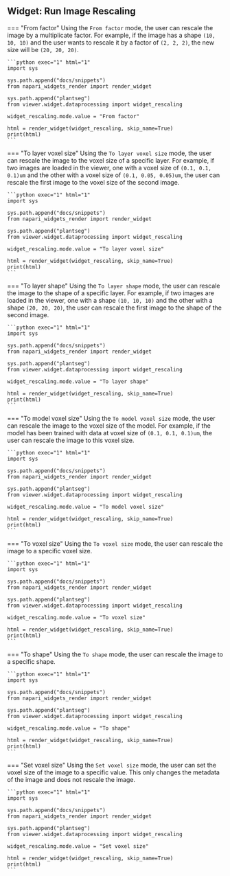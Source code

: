 ## Widget: Run Image Rescaling

=== "From factor"
    Using the `From factor` mode, the user can rescale the image by a multiplicate factor. 
    For example, if the image has a shape `(10, 10, 10)` and the user wants to rescale it by a factor of `(2, 2, 2)`, the new size will be `(20, 20, 20)`.

    ```python exec="1" html="1"
    import sys

    sys.path.append("docs/snippets")
    from napari_widgets_render import render_widget

    sys.path.append("plantseg")
    from viewer.widget.dataprocessing import widget_rescaling

    widget_rescaling.mode.value = "From factor"

    html = render_widget(widget_rescaling, skip_name=True)
    print(html)
    ```

=== "To layer voxel size"
    Using the `To layer voxel size` mode, the user can rescale the image to the voxel size of a specific layer.
    For example, if two images are loaded in the viewer, one with a voxel size of `(0.1, 0.1, 0.1)um` and the other with a voxel size of `(0.1, 0.05, 0.05)um`, the user can rescale the first image to the voxel size of the second image.

    ```python exec="1" html="1"
    import sys

    sys.path.append("docs/snippets")
    from napari_widgets_render import render_widget

    sys.path.append("plantseg")
    from viewer.widget.dataprocessing import widget_rescaling

    widget_rescaling.mode.value = "To layer voxel size"

    html = render_widget(widget_rescaling, skip_name=True)
    print(html)
    ```

=== "To layer shape"
    Using the `To layer shape` mode, the user can rescale the image to the shape of a specific layer. For example, if two images are loaded in the viewer, one with a shape `(10, 10, 10)` and the other with a shape `(20, 20, 20)`, the user can rescale the first image to the shape of the second image.

    ```python exec="1" html="1"
    import sys

    sys.path.append("docs/snippets")
    from napari_widgets_render import render_widget

    sys.path.append("plantseg")
    from viewer.widget.dataprocessing import widget_rescaling

    widget_rescaling.mode.value = "To layer shape"

    html = render_widget(widget_rescaling, skip_name=True)
    print(html)
    ```

=== "To model voxel size"
    Using the `To model voxel size` mode, the user can rescale the image to the voxel size of the model. 
    For example, if the model has been trained with data at voxel size of `(0.1, 0.1, 0.1)um`, the user can rescale the image to this voxel size.

    ```python exec="1" html="1"
    import sys

    sys.path.append("docs/snippets")
    from napari_widgets_render import render_widget

    sys.path.append("plantseg")
    from viewer.widget.dataprocessing import widget_rescaling

    widget_rescaling.mode.value = "To model voxel size"

    html = render_widget(widget_rescaling, skip_name=True)
    print(html)
    ```

=== "To voxel size"
    Using the `To voxel size` mode, the user can rescale the image to a specific voxel size.

    ```python exec="1" html="1"
    import sys

    sys.path.append("docs/snippets")
    from napari_widgets_render import render_widget

    sys.path.append("plantseg")
    from viewer.widget.dataprocessing import widget_rescaling

    widget_rescaling.mode.value = "To voxel size"

    html = render_widget(widget_rescaling, skip_name=True)
    print(html)
    ```

=== "To shape"
    Using the `To shape` mode, the user can rescale the image to a specific shape.

    ```python exec="1" html="1"
    import sys

    sys.path.append("docs/snippets")
    from napari_widgets_render import render_widget

    sys.path.append("plantseg")
    from viewer.widget.dataprocessing import widget_rescaling

    widget_rescaling.mode.value = "To shape"

    html = render_widget(widget_rescaling, skip_name=True)
    print(html)
    ```

=== "Set voxel size"
    Using the `Set voxel size` mode, the user can set the voxel size of the image to a specific value. This only changes the metadata of the image and does not rescale the image.

    ```python exec="1" html="1"
    import sys

    sys.path.append("docs/snippets")
    from napari_widgets_render import render_widget

    sys.path.append("plantseg")
    from viewer.widget.dataprocessing import widget_rescaling

    widget_rescaling.mode.value = "Set voxel size"

    html = render_widget(widget_rescaling, skip_name=True)
    print(html)
    ```